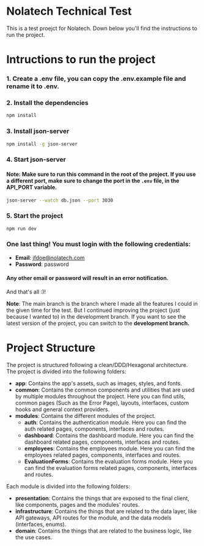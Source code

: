 # Nolatech Technical Test

This is a test proejct for Nolatech. Down below you'll find the instructions to run the project.

# Intructions to run the project

### 1. Create a .env file, you can copy the .env.example file and rename it to .env.

### 2. Install the dependencies
```bash
npm install
```

### 3. Install json-server
```bash
npm install -g json-server
```

### 4. Start json-server
#### Note: Make sure to run this command in the root of the project. If you use a different port, make sure to change the port in the `.env` file, in the API_PORT variable.
```bash
json-server --watch db.json --port 3030
```

### 5. Start the project
```bash
npm run dev
```

### One last thing! You must login with the following credentials:
- **Email**: jfdoe@nolatech.com
- **Password**: password

#### Any other email or password will result in an error notification.

And that's all :)!

**Note**: The main branch is the branch where I made all the features I could in the given time for the test. But I continued improving the project (just because I wanted to) in the development branch. If you want to see the latest version of the project, you can switch to the **development branch.**

# Project Structure

The project is structured following a clean/DDD/Hexagonal architecture. The project is divided into the following folders:

- **app**: Contains the app's assets, such as images, styles, and fonts.
- **common**: Contains the common components and utilities that are used by multiple modules throughout the project. Here you can find utils, common pages (Such as the Error Page), layouts, interfaces, custom hooks and general context providers.
- **modules**: Contains the different modules of the project. 
    - **auth**: Contains the authentication module. Here you can find the auth related pages, components, interfaces and routes.
    - **dashboard**: Contains the dashboard module. Here you can find the dashboard related pages, components, interfaces and routes.
    - **employees**: Contains the employees module. Here you can find the employees related pages, components, interfaces and routes.
    - **EvaluationForms**: Contains the evaluation forms module. Here you can find the evaluation forms related pages, components, interfaces and routes.

Each module is divided into the following folders:
- **presentation**: Contains the things that are exposed to the final client, like components, pages and the modules' routes.
- **infrastructure**: Contains the things that are related to the data layer, like API gateways, API routes for the module, and the data models (interfaces, enums).
- **domain**: Contains the things that are related to the business logic, like the use cases.